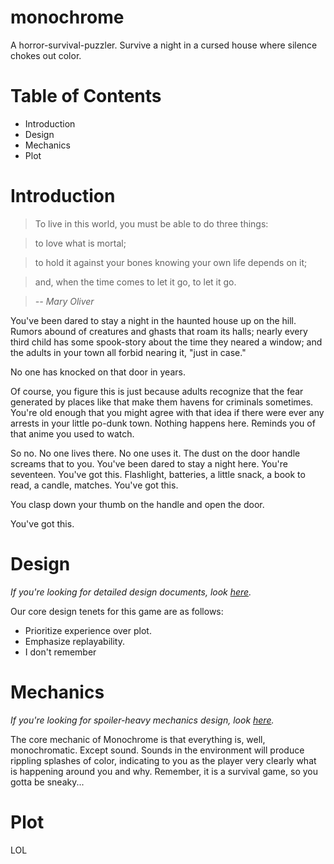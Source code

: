 monochrome
==========

A horror-survival-puzzler. Survive a night in a cursed house where silence chokes out color.

Table of Contents
=================

- Introduction 
- Design 
- Mechanics 
- Plot

Introduction
============

> To live in this world, you must be able to do three things: 

> to love what is mortal; 

> to hold it against your bones knowing your own life depends on it; 

> and, when the time comes to let it go, to let it go.

> *-- Mary Oliver*

You've been dared to stay a night in the haunted house up on the hill. Rumors abound of creatures
and ghasts that roam its halls; nearly every third child has some spook-story about the time they
neared a window; and the adults in your town all forbid nearing it, "just in case."

No one has knocked on that door in years.

Of course, you figure this is just because adults recognize that the fear generated by places
like that make them havens for criminals sometimes. You're old enough that you might agree with 
that idea if there were ever any arrests in your little po-dunk town. Nothing happens here. 
Reminds you of that anime you used to watch.

So no. No one lives there. No one uses it. The dust on the door handle screams that to you.
You've been dared to stay a night here. You're seventeen. You've got this. Flashlight, batteries,
a little snack, a book to read, a candle, matches. You've got this. 

You clasp down your thumb on the handle and open the door. 

You've got this.

Design
======
*If you're looking for detailed design documents, look [here](https://github.com/javakat/monochrome/tree/master/design).*

Our core design tenets for this game are as follows:
* Prioritize experience over plot. 
* Emphasize replayability.
* I don't remember

Mechanics
=========
*If you're looking for spoiler-heavy mechanics design, look [here](https://github.com/javakat/monochrome/tree/master/design).*

The core mechanic of Monochrome is that everything is, well, monochromatic. Except sound. Sounds
in the environment will produce rippling splashes of color, indicating to you as the player very
clearly what is happening around you and why. Remember, it is a survival game, so you gotta be 
sneaky...

Plot
====

LOL
